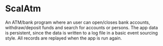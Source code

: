 # ScalAtm

An ATM/bank program where an user can open/closes bank accounts, withdraw/deposit funds and search for accounts or persons. 
The app data is persistent, since the data is written to a log file in a basic event sourcing style. All records are replayed when the app is run again.


